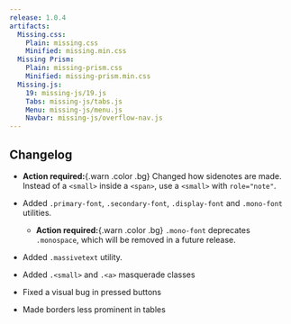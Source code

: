 ```yaml
---
release: 1.0.4
artifacts:
  Missing.css:
    Plain: missing.css
    Minified: missing.min.css
  Missing Prism:
    Plain: missing-prism.css
    Minified: missing-prism.min.css
  Missing.js:
    19: missing-js/19.js
    Tabs: missing-js/tabs.js
    Menu: missing-js/menu.js
    Navbar: missing-js/overflow-nav.js
---
```


## Changelog

 - **Action required:**{.warn .color .bg} Changed how sidenotes are made.
   Instead of a `<small>` inside a `<span>`, use a `<small>` with `role="note"`.

 - Added `.primary-font`, `.secondary-font`, `.display-font` and `.mono-font` utilities.

    - **Action required:**{.warn .color .bg} `.mono-font` deprecates `.monospace`, which will be removed in a future release.

 - Added `.massivetext` utility.

 - Added `.<small>` and `.<a>` masquerade classes

 - Fixed a visual bug in pressed buttons

 - Made borders less prominent in tables
